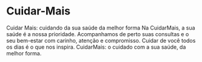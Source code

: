 # Cuidar-Mais
Cuidar Mais: cuidando da sua saúde da melhor forma
Na CuidarMais, a sua saúde é a nossa prioridade. Acompanhamos de perto suas consultas e o seu bem-estar com carinho, atenção e compromisso. Cuidar de você todos os dias é o que nos inspira.
CuidarMais: o cuidado com a sua saúde, da melhor forma.
